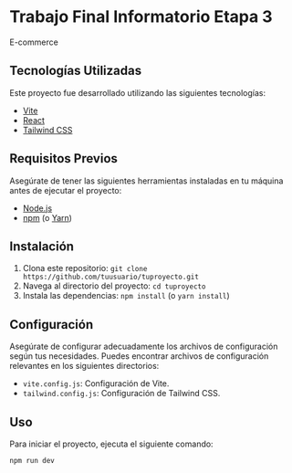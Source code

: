 # Trabajo Final Informatorio Etapa 3

E-commerce

## Tecnologías Utilizadas

Este proyecto fue desarrollado utilizando las siguientes tecnologías:

- [Vite](https://vitejs.dev/)
- [React](https://reactjs.org/)
- [Tailwind CSS](https://tailwindcss.com/)

## Requisitos Previos

Asegúrate de tener las siguientes herramientas instaladas en tu máquina antes de ejecutar el proyecto:

- [Node.js](https://nodejs.org/)
- [npm](https://www.npmjs.com/) (o [Yarn](https://yarnpkg.com/))

## Instalación

1. Clona este repositorio: `git clone https://github.com/tuusuario/tuproyecto.git`
2. Navega al directorio del proyecto: `cd tuproyecto`
3. Instala las dependencias: `npm install` (o `yarn install`)

## Configuración

Asegúrate de configurar adecuadamente los archivos de configuración según tus necesidades. Puedes encontrar archivos de configuración relevantes en los siguientes directorios:

- `vite.config.js`: Configuración de Vite.
- `tailwind.config.js`: Configuración de Tailwind CSS.

## Uso

Para iniciar el proyecto, ejecuta el siguiente comando:

```bash
npm run dev
